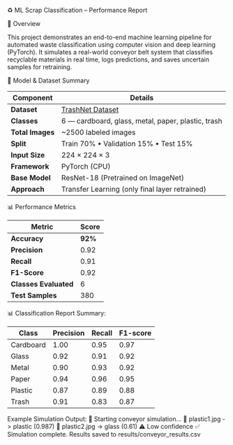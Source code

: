♻️ ML Scrap Classification – Performance Report

📘 Overview

This project demonstrates an end-to-end machine learning pipeline for automated waste classification using computer vision and deep learning (PyTorch).
It simulates a real-world conveyor belt system that classifies recyclable materials in real time, logs predictions, and saves uncertain samples for retraining.


🧠 Model & Dataset Summary

| Component        | Details                                                   |
| ---------------- | --------------------------------------------------------- |
| **Dataset**      | [TrashNet Dataset](https://github.com/garythung/trashnet) |
| **Classes**      | 6 — cardboard, glass, metal, paper, plastic, trash        |
| **Total Images** | ~2500 labeled images                                      |
| **Split**        | Train 70% • Validation 15% • Test 15%                     |
| **Input Size**   | 224 × 224 × 3                                             |
| **Framework**    | PyTorch (CPU)                                             |
| **Base Model**   | ResNet-18 (Pretrained on ImageNet)                        |
| **Approach**     | Transfer Learning (only final layer retrained)            |


📊 Performance Metrics

| Metric                | Score   |
| --------------------- | ------- |
| **Accuracy**          | **92%** |
| **Precision**         | 0.92    |
| **Recall**            | 0.91    |
| **F1-Score**          | 0.92    |
| **Classes Evaluated** | 6       |
| **Test Samples**      | 380     |



📊 Classification Report Summary:

| Class     | Precision | Recall | F1-score |
| --------- | --------- | ------ | -------- |
| Cardboard | 1.00      | 0.95   | 0.97     |
| Glass     | 0.92      | 0.91   | 0.92     |
| Metal     | 0.90      | 0.93   | 0.92     |
| Paper     | 0.94      | 0.96   | 0.95     |
| Plastic   | 0.87      | 0.89   | 0.88     |
| Trash     | 0.91      | 0.83   | 0.87     |


Example Simulation Output:
🚀 Starting conveyor simulation...
📸 plastic1.jpg -> plastic (0.987)
📸 plastic2.jpg -> glass (0.61) ⚠️ Low confidence
✅ Simulation complete. Results saved to results/conveyor_results.csv
